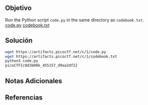 ## Objetivo
Run the Python script `code.py` in the same directory as `codebook.txt`.
[code.py](https://artifacts.picoctf.net/c/1/code.py)
[codebook.txt](https://artifacts.picoctf.net/c/1/codebook.txt)
## Solución
```bash
wget https://artifacts.picoctf.net/c/1/code.py
wget https://artifacts.picoctf.net/c/1/codebook.txt
python3 code.py
picoCTF{c0d3b00k_455157_d9aa2df2}
```

## Notas Adicionales


## Referencias
